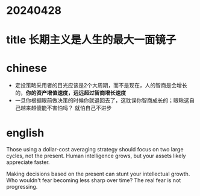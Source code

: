 
# 20240428

# title 长期主义是人生的最大一面镜子

# chinese 
- 定投策略采用者的目光应该是2个大周期，而不是现在，人的智商是会增长的，**你的资产增值速度，远远超过智商增长速度**
- 一旦你根据眼前做决策的时候你就退回去了，这耽误你智商成长的；眼瞅这自己越来越傻能不害怕吗？ 就怕自己不进步
# english

Those using a dollar-cost averaging strategy should focus on two large cycles, not the present. Human intelligence grows, but your assets likely appreciate faster. 

Making decisions based on the present can stunt your intellectual growth. Who wouldn't fear becoming less sharp over time? The real fear is not progressing.
